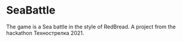 # SeaBattle
The game is a Sea battle in the style of RedBread. A project from the hackathon Технострелка 2021.
